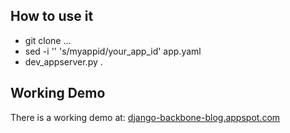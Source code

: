 How to use it
--------------
+ git clone ...
+ sed -i '' 's/myappid/your_app_id' app.yaml
+ dev_appserver.py .

Working Demo
-------------
There is a working demo at: <a href="http://www.django-backbone-blog.appspot.com">django-backbone-blog.appspot.com</a>